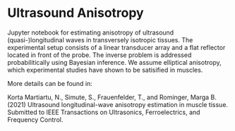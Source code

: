 # Ultrasound Anisotropy

Jupyter notebook for estimating anisotropy of ultrasound (quasi-)longitudinal waves in transversely isotropic tissues. The experimental setup consists of a linear transducer array and a flat reflector located in front of the probe. The inverse problem is addressed probabilitically using Bayesian inference. We assume elliptical anisotropy, which experimental studies have shown to be satisified in muscles.

More details can be found in:

Korta Martiartu, N., Simute, S., Frauenfelder, T., and Rominger, Marga B. (2021) Ultrasound longitudinal-wave anisotropy estimation in muscle tissue. Submitted to IEEE Transactions on Ultrasonics, Ferroelectrics, and Frequency Control.



